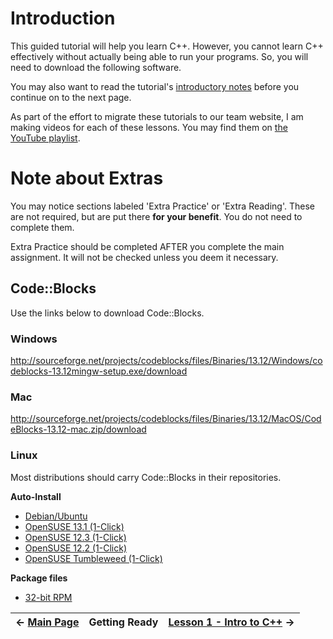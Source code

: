 # Introduction #

This guided tutorial will help you learn C++. However, you cannot learn C++ effectively without actually being able to run your programs. So, you will need to download the following software.

You may also want to read the tutorial's [introductory notes](http://www.cplusplus.com/doc/tutorial/introduction/) before you continue on to the next page.

As part of the effort to migrate these tutorials to our team website, I am making videos for each of these lessons. You may find them on [the YouTube playlist](http://www.youtube.com/playlist?list=PLrScY8_-rKzsCmGYTbqBR_XHP6P-buTvZ).

# Note about Extras #

You may notice sections labeled 'Extra Practice' or 'Extra Reading'. These are not required, but are put there **for your benefit**. You do not need to complete them.

Extra Practice should be completed AFTER you complete the main assignment. It will not be checked unless you deem it necessary.

## Code::Blocks ##

Use the links below to download Code::Blocks.

### Windows ###
http://sourceforge.net/projects/codeblocks/files/Binaries/13.12/Windows/codeblocks-13.12mingw-setup.exe/download

### Mac ###
http://sourceforge.net/projects/codeblocks/files/Binaries/13.12/MacOS/CodeBlocks-13.12-mac.zip/download

### Linux ###
Most distributions should carry Code::Blocks in their repositories.

**Auto-Install**

  * [Debian/Ubuntu](https://apps.ubuntu.com/cat/applications/codeblocks/)
  * [OpenSUSE 13.1 (1-Click)](http://software.opensuse.org/ymp/home:NarkoZ:devel:tools:ide/openSUSE_13.1/codeblocks.ymp?base=openSUSE%3A13.1&query=codeblocks)
  * [OpenSUSE 12.3 (1-Click)](http://software.opensuse.org/ymp/devel:tools:ide/openSUSE_12.3/codeblocks.ymp?base=openSUSE%3A12.3&query=codeblocks)
  * [OpenSUSE 12.2 (1-Click)](http://software.opensuse.org/ymp/devel:tools:ide/openSUSE_12.2/codeblocks.ymp?base=openSUSE%3A12.2&query=codeblocks)
  * [OpenSUSE Tumbleweed (1-Click)](http://software.opensuse.org/ymp/home:NarkoZ:devel:tools:ide/openSUSE_Tumbleweed/codeblocks.ymp?base=openSUSE%3A13.1&query=codeblocks)

**Package files**

  * [32-bit RPM](http://sourceforge.net/projects/codeblocks/files/Binaries/12.11/Linux%20%2832%20bit%29/codeblocks-12.11.suse122-19.1.i586.rpm/download)

| ← [Main Page](Main_Page.md) | **Getting Ready** | [Lesson 1 - Intro to C++](CPP_Lesson1.md) → |
|:------------------------------|:------------------|:----------------------------------------------|